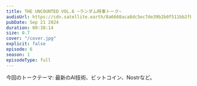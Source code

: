 ```yaml
---
title: THE UNCOUNTED VOL.6 ~ランダム時事トーク~
audioUrl: https://cdn.satellite.earth/8a6668aca8dc5ec7de39b2b0f511bb2fbb161a6841cd98fabebc002963221da6.m4a
pubDate: Sep 21 2024
duration: 00:38:14
size: 0.7
cover: "/cover.jpg"
explicit: false
episode: 6
season: 1
episodeType: full
---
```

今回のトークテーマ: 最新のAI技術、ビットコイン、Nostrなど。